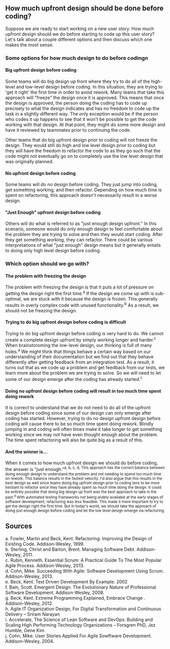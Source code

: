 ## How much upfront design should be done before coding?
Suppose we are ready to start working on a new user story. How much upfront design should we do before starting to code up this user story? Let's talk about a couple different options and then discuss which one makes the most sense.

### Some options for how much design to do before codingn
#### Big upfront design before coding
Some teams will do big design up front where they try to do all of the high-level and low-level design before coding. In this situation, they are trying to 'get it right' the first time in order to avoid rework. Many teams that take this approach will "freeze" the design once it is approved. This means that once the design is approved, the person doing the coding has to code up precisely to what the design indicates and has no freedom to code up the task in a slightly different way. The only exception would be if the person who codes it up happens to see that it won't be possible to get the code working with that design. At that point, they might do some more design and have it reviewed by teammates prior to continuing the code. 

Other teams that do big upfront design prior to coding will not freeze the design. They would still do high and low level design prior to coding but they will have the freedom to refactor the code to as they go such that the code might not eventually go on to completely use the low level design that was originally planned.

#### No upfront design before coding
Some teams will do no design before coding. They just jump into coding, get something working, and then refactor. Depending on how much time is spent on refactoring, this approach doesn't necessarily result in a worse design.

#### "Just Enough" upfront design before coding
Others will do what is referred to as "just enough design upfront." In this scenario, someone would do only enough design to feel comfortable about the problem they are trying to solve and then they would start coding. After they get something working, they can refactor. There could be various interpretations of what "just enough" design means but it generally entails to doing only high level design before coding. 

### Which option should we go with?
#### The problem with freezing the design
The problem with freezing the design is that it puts a lot of pressure on getting the design right the first time.<sup>a</sup> If the design we come up with is sub-optimal, we are stuck with it because the design is frozen. This generally results in overly complex code with unused functionality.<sup>b</sup> As a result, we should not be freezing the design.

#### Trying to do big upfront design before coding is difficult
Trying to do big upfront design before coding is very hard to do. We cannot create a complete design upfront by simply working longer and harder.<sup>c</sup> When brainstoroming the low-level design, our thinking is full of many holes.<sup>a</sup> We might think that things behave a certain way based on our understanding of their documentation but we find out that they behave differently after getting feedback from an integration test. As a result, it turns out that as we code up a problem and get feedback from our tests, we learn more about the problem we are trying to solve. So we will need to let some of our design emerge after the coding has already started.<sup>c</sup> 

#### Doing no upfront design before coding will result in too much time spent doing rework
It is correct to understand that we do not need to do all of the upfront design before coding since some of our design can only emerge after coding has started. However, trying to do no design upfront design before coding will cause there to be so much time spent doing rework. Blindly jumping in and coding will often times make it take longer to get something working since we may not have even thought enough about the problem. The time spent refactoring will also be quite big as a result of this.

#### And the winner is...
When it comes to how much upfront design we should do before coding, the answer is "just enough."<sup>a, b, c, d,  This approach has the correct balance between doing enough design to understand the problem and not needing to spend too much time on rework. This balance results in the fastest velocity. I'd also argue that this results in the best design as well since teams doing big upfront design prior to coding tens to be more hesitant to refactor since they have already spent so much time doing the design. It could be entirely possible that doing big design up front was the best approach to take in the past.<sup>d</sup> With automated testing frameworks not being widely available at the early stages of software development, refactoring was less feasilble. This made it more important to try to get the design right the first time. But in today's world, we should take the approach of doing just enough design before coding and let the low level design emerge via refactoring.

## Sources
a. Fowler, Martin and Beck, Kent. Refactoring: Improving the Design of Existing Code. Addison-Wesley, 1999.  
b. Sterling, Christ and Barton, Brent. Managing Software Debt. Addison-Wesley, 2011.  
c. Rubin, Kenneth. Essential Scrum: A Practical Guide To The Most Popular Agile Process. Addison-Wesley, 2013.  
d. Cohn, Mike. Succeeding With Agile: Software Development Using Scrum. Addison-Wesley, 2013.  
e. Beck, Kent. Test Driven Development By Example. 2002  
f. Bain, Scott. Emergent Design: The Evolutionary Nature of Professional Software Development. Addison-Wesley,  2008.  
g. Beck, Kent. Extreme Programming Explained, Embrace Change . Addison-Wesley, 2012.  
h. Agile IT Organization Design, For Digital Transformation and Continuous Delivery – Sriram Narayan  
i. Accelerate, The Science of Lean Software and DevOps: Building and Scaling High Performing Technology Organizations – Forsgren PhD, Jez Humble, Gene Kim  
j. Cohn, Mike. User Stories Applied For Agile Sowftware Development. Addison-Wesley, 2004.

